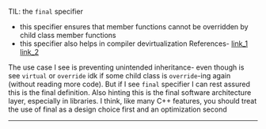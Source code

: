 TIL: the `final` specifier
- this specifier ensures that member functions cannot be overridden by child class member functions
- this specifier also helps in compiler devirtualization
References- [link_1](https://en.cppreference.com/w/cpp/language/final) [link_2](https://marcofoco.com/blog/2016/10/03/the-power-of-devirtualization/)

The use case I see is preventing unintended inheritance- even though is see `virtual` or `override` idk if some child class is `override`-ing again (without reading more code). But if I see `final` specifier I can rest assured this is the final definition. Also hinting this is the final software architecture layer, especially in libraries.
I think, like many C++ features, you should treat the use of final as a design choice first and an optimization second

__________________________________________________________________________________________
